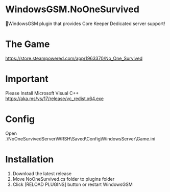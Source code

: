 # WindowsGSM.NoOneSurvived
🧩WindowsGSM plugin that provides Core Keeper Dedicated server support!


# The Game
https://store.steampowered.com/app/1963370/No_One_Survived

# Important
Please Install Microsoft Visual C++ https://aka.ms/vs/17/release/vc_redist.x64.exe

# Config
Open .\NoOneSurvivedServer\WRSH\Saved\Config\WindowsServer\Game.ini


# Installation
1. Download the latest release
2. Move NoOneSurvived.cs folder to plugins folder
3. Click [RELOAD PLUGINS] button or restart WindowsGSM
